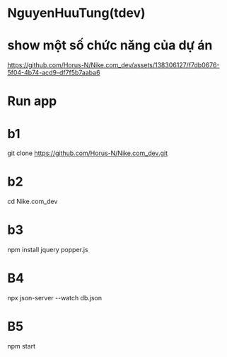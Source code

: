 # NguyenHuuTung(tdev)

# show một số chức năng của dự án 
https://github.com/Horus-N/Nike.com_dev/assets/138306127/f7db0676-5f04-4b74-acd9-df7f5b7aaba6
# Run app
# b1
git clone https://github.com/Horus-N/Nike.com_dev.git
# b2
cd Nike.com_dev
# b3
npm install jquery popper.js
# B4
npx json-server --watch db.json
# B5
npm start
